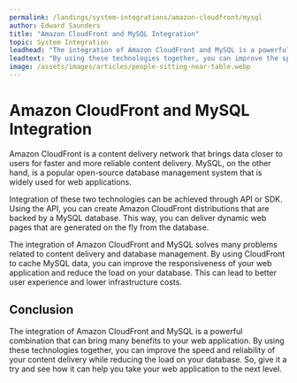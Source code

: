 ```yaml
---
permalink: /landings/system-integrations/amazon-cloudfront/mysql
author: Edward Saunders
title: "Amazon CloudFront and MySQL Integration"
topic: System Integration
leadhead: "The integration of Amazon CloudFront and MySQL is a powerful combination that can bring many benefits to your web application"
leadtext: "By using these technologies together, you can improve the speed and reliability of your content delivery while reducing the load on your database. So, give it a try and see how it can help you take your web application to the next level."
image: /assets/images/articles/people-sitting-near-table.webp
---
```

<div class="arttext">    <h1>Amazon CloudFront and MySQL Integration</h1>
    <p>
      Amazon CloudFront is a content delivery network that brings data closer to users for faster and more reliable content delivery. MySQL, on the other hand, is a popular open-source database management system that is widely used for web applications.
    </p>
    <p>
      Integration of these two technologies can be achieved through API or SDK. Using the API, you can create Amazon CloudFront distributions that are backed by a MySQL database. This way, you can deliver dynamic web pages that are generated on the fly from the database.
    </p>
    <p>
      The integration of Amazon CloudFront and MySQL solves many problems related to content delivery and database management. By using CloudFront to cache MySQL data, you can improve the responsiveness of your web application and reduce the load on your database. This can lead to better user experience and lower infrastructure costs.
    </p>
    <h2>Conclusion</h2>
    <p>
      The integration of Amazon CloudFront and MySQL is a powerful combination that can bring many benefits to your web application. By using these technologies together, you can improve the speed and reliability of your content delivery while reducing the load on your database. So, give it a try and see how it can help you take your web application to the next level.
    </p>
</div>